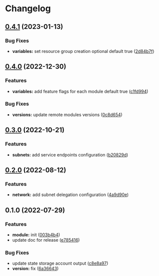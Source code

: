 # Changelog

## [0.4.1](https://github.com/padok-team/terraform-azurerm-landing-zone/compare/v0.4.0...v0.4.1) (2023-01-13)


### Bug Fixes

* **variables:** set resource group creation optional default true ([2d84b7f](https://github.com/padok-team/terraform-azurerm-landing-zone/commit/2d84b7fae111946860ac00acbfe9af565016e3b5))

## [0.4.0](https://github.com/padok-team/terraform-azurerm-landing-zone/compare/v0.3.0...v0.4.0) (2022-12-30)


### Features

* **variables:** add feature flags for each module default true ([c1fd994](https://github.com/padok-team/terraform-azurerm-landing-zone/commit/c1fd994106cbe33772b8fc3c03a75bcd83d13740))


### Bug Fixes

* **versions:** update remote modules versions ([0c8d654](https://github.com/padok-team/terraform-azurerm-landing-zone/commit/0c8d6542db0305fa4d670004affa1a180a49e27d))

## [0.3.0](https://github.com/padok-team/terraform-azurerm-landing-zone/compare/v0.2.0...v0.3.0) (2022-10-21)


### Features

* **subnets:** add service endpoints configuration ([b20829d](https://github.com/padok-team/terraform-azurerm-landing-zone/commit/b20829d1424b3f39fbb807edbb7e2962e1a81b57))

## [0.2.0](https://github.com/padok-team/terraform-azurerm-landing-zone/compare/v0.1.0...v0.2.0) (2022-08-12)


### Features

* **network:** add subnet delegation configuration ([4a9d90e](https://github.com/padok-team/terraform-azurerm-landing-zone/commit/4a9d90e3d6668afd588c57ffee2c023584e14c4c))

## 0.1.0 (2022-07-29)


### Features

* **module:** init ([003b4b4](https://github.com/padok-team/terraform-azurerm-landing-zone/commit/003b4b4e23f44b6d3eb3a5eb0d01f63ffcb0bcb0))
* update doc for release ([e785416](https://github.com/padok-team/terraform-azurerm-landing-zone/commit/e785416aea638fc0beb9fb27141389d991a65853))


### Bug Fixes

* update state storage account output ([c8e8a97](https://github.com/padok-team/terraform-azurerm-landing-zone/commit/c8e8a972204387c2e85fd8b74f17c9761ba625a2))
* **version:** fix ([6a36643](https://github.com/padok-team/terraform-azurerm-landing-zone/commit/6a3664365a5e1ae15840d3a9722c2a0515e995e1))
